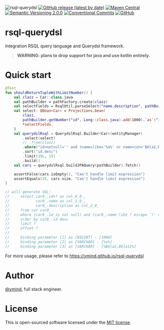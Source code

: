 ![rsql-querydsl](https://github.com/ymind/rsql-querydsl/workflows/rsql-querydsl/badge.svg?branch=master)
[![GitHub release (latest by date)](https://img.shields.io/github/v/release/ymind/rsql-querydsl)](https://github.com/ymind/rsql-querydsl/releases)
[![Maven Central](https://img.shields.io/maven-central/v/team.yi.rsql/rsql-querydsl)](https://search.maven.org/artifact/team.yi.rsql/rsql-querydsl)
[![Semantic Versioning 2.0.0](https://img.shields.io/badge/Semantic%20Versioning-2.0.0-brightgreen)](https://semver.org/)
[![Conventional Commits](https://img.shields.io/badge/Conventional%20Commits-1.0.0-yellow.svg)](https://conventionalcommits.org)
[![GitHub](https://img.shields.io/github/license/ymind/rsql-querydsl)](https://github.com/ymind/rsql-querydsl/blob/master/LICENSE)

# rsql-querydsl

Integration RSQL query language and Querydsl framework.

> __WARNING: plans to drop support for java and use kotlin entirely.__

# Quick start

```kotlin
@Test
fun shouldReturnTupleWithLimitNumber() {
    val clazz = Car::class.java
    val pathBuilder = pathFactory.create(clazz)
    val selectFields = RsqlUtil.parseSelect("name,description", pathBuilder).toTypedArray()
    val select: QBean<Car> = Projections.bean(
        clazz,
        pathBuilder.getNumber("id", Long::class.java).add(1000).`as`("id"),
        *selectFields,
    )
    val querydslRsql = QuerydslRsql.Builder<Car>(entityManager)
        .select(select)
        // .from(clazz)
        .where("id=notnull='' and (name=like='%a%' or name=con='Béla2,Béla11')")
        .sort("id.desc")
        .limit(15L, 15)
        .build()
    val cars = querydslRsql.buildJPAQuery(pathBuilder).fetch()

    assertFalse(cars.isEmpty(), "Can't handle limit expression")
    assertEquals(15, cars.size, "Can't handle limit expression")
}

// will generate SQL:
//     select car0_.id+? as col_0_0_, 
//            car0_.name as col_1_0_, 
//            car0_.description as col_2_0_ 
//     from car car0_ 
//     where (car0_.id is not null) and (car0_.name like ? escape '!' or car0_.name like ? escape '!') 
//     order by car0_.id desc 
//     limit ? 
//     offset ?
//
//     binding parameter [1] as [BIGINT] - [1000]
//     binding parameter [2] as [VARCHAR] - [%a%]
//     binding parameter [3] as [VARCHAR] - [%Béla2,Béla11%]
```

For more usage, please refer to https://ymind.github.io/rsql-querydsl

# Author

[@ymind][6], full stack engineer.

# License

This is open-sourced software licensed under the [MIT license][9].

[6]: https://github.com/ymind

[9]: https://opensource.org/licenses/MIT
